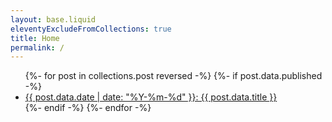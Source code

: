 ```yaml
---
layout: base.liquid
eleventyExcludeFromCollections: true
title: Home
permalink: /
---
```


<ul>
  {%- for post in collections.post reversed -%}
    {%- if post.data.published -%}
      <li><a href="{{ post.url }}">{{ post.data.date | date: "%Y-%m-%d" }}: {{ post.data.title }}</a></li>
    {%- endif -%}
  {%- endfor -%}
</ul>
